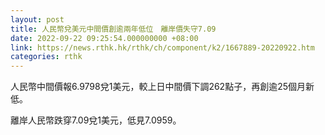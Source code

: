 ```yaml
---
layout: post
title: 人民幣兌美元中間價創逾兩年低位　離岸價失守7.09
date: 2022-09-22 09:25:54.000000000 +08:00
link: https://news.rthk.hk/rthk/ch/component/k2/1667889-20220922.htm
categories: rthk
---
```


人民幣中間價報6.9798兌1美元，較上日中間價下調262點子，再創逾25個月新低。

離岸人民幣跌穿7.09兌1美元，低見7.0959。
